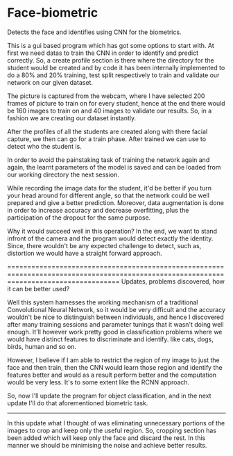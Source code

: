 # Face-biometric
Detects the face and identifies using CNN for the biometrics.

This is a gui based program which has got some options to start with.
At first we need datas to train the CNN in order to identify and predict correctly.
So, a create profile section is there where the directory for the student would be created and by code it has been internally 
implemented to do a 80% and 20% training, test split respectively to train and validate our network on our given dataset.

The picture is captured from the webcam, where I have selected 200 frames of picture to train on for every student, hence
at the end there would be 160 images to train on and 40 images to validate our results.
So, in a fashion we are creating our dataset instantly.

After the profiles of all the students are created along with there facial capture, we then can go for a train phase.
After trained we can use to detect who the student is.

In order to avoid the painstaking task of training the network again and again, the learnt parameters of the model is saved
and can be loaded from our working directory the next session.

While recording the image data for the student, it'd be better if you turn your head around for different angle, so that
the network could be well prepared and give a better prediction.
Moreover, data augmentation is done in order to increase accuracy and decrease overfitting, plus
the participation of the dropout for the same purpose.

Why it would succeed well in this operation?
In the end, we want to stand infront of the camera and the program would detect exactly the identity.
Since, there wouldn't be any expected challenge to detect, such as, distortion we would have a straight forward approach.

========================================================================================================================================
Updates, problems discovered, how it can be better used?

Well this system harnesses the working mechanism of a traditional Convolutional Neural Network, so it would be very difficult and the accuracy wouldn't be nice to distinguish between individuals, and hence I discovered after many training sessions and parameter tunings that it wasn't doing well enough.
It'll however work pretty good in classification problems where we would have distinct features to discriminate and identify.
like cats, dogs, birds, human and so on.

However, I believe if I am able to restrict the region of my image to just the face and then train, then the CNN would learn those region and identify the features better and would as a result perform better and the computation would be very less. It's to some extent like the RCNN approach.

So, now I'll update the program for object classification, and in the next update I'll do that aforementioned biometric task.

------------------------------------------------------------------------------------------------------------

In this update what I thought of was eliminating unnecessary portions of the images to crop and keep only the useful region.
So, cropping section has been added which will keep only the face and discard the rest. In this manner we should be minimising the
noise and achieve better results.


